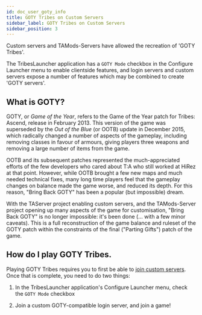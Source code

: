 ```yaml
---
id: doc_user_goty_info
title: GOTY Tribes on Custom Servers
sidebar_label: GOTY Tribes on Custom Servers
sidebar_position: 3
---
```


Custom servers and TAMods-Servers have allowed the recreation of 'GOTY Tribes'.

The TribesLauncher application has a `GOTY Mode` checkbox in the Configure Launcher menu to enable clientside features, and login servers and custom servers expose a number of features which may be combined to create 'GOTY servers'.

## What is GOTY?

GOTY, or _Game of the Year_, refers to the Game of the Year patch for Tribes: Ascend, release in February 2013. This version of the game was superseded by the _Out of the Blue_ (or OOTB) update in December 2015, which radically changed a number of aspects of the gameplay, including removing classes in favour of armours, giving players three weapons and removing a large number of items from the game.

OOTB and its subsequent patches represented the much-appreciated efforts of the few developers who cared about T:A who still worked at HiRez at that point. However, while OOTB brought a few new maps and much needed technical fixes, many long time players feel that the gameplay changes on balance made the game worse, and reduced its depth. For this reason, "Bring Back GOTY" has been a popular (but impossible) dream.

With the TAServer project enabling custom servers, and the TAMods-Server project opening up many aspects of the game for customisation, "Bring Back GOTY" is no longer impossible: it's been done (... with a few minor caveats). This is a full reconstruction of the game balance and ruleset of the GOTY patch within the constraints of the final ("Parting Gifts") patch of the game.

## How do I play GOTY Tribes.

Playing GOTY Tribes requires you to first be able to [join custom servers](doc_user_customserver_tutorial.md). Once that is complete, you need to do two things:

1. In the TribesLauncher application's Configure Launcher menu, check the `GOTY Mode` checkbox

2. Join a custom GOTY-compatible login server, and join a game! 